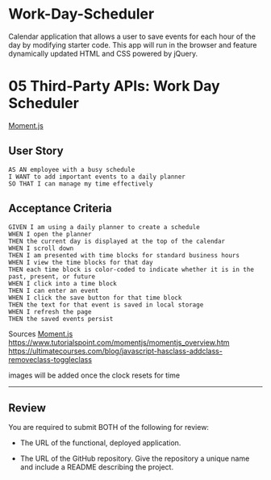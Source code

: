 # Work-Day-Scheduler
Calendar application that allows a user to save events for each hour of the day by modifying starter code. This app will run in the browser and feature dynamically updated HTML and CSS powered by jQuery.
# 05 Third-Party APIs: Work Day Scheduler
[Moment.js](https://momentjs.com/) 

## User Story

```
AS AN employee with a busy schedule
I WANT to add important events to a daily planner
SO THAT I can manage my time effectively
```

## Acceptance Criteria

```
GIVEN I am using a daily planner to create a schedule
WHEN I open the planner
THEN the current day is displayed at the top of the calendar
WHEN I scroll down
THEN I am presented with time blocks for standard business hours
WHEN I view the time blocks for that day
THEN each time block is color-coded to indicate whether it is in the past, present, or future
WHEN I click into a time block
THEN I can enter an event
WHEN I click the save button for that time block
THEN the text for that event is saved in local storage
WHEN I refresh the page
THEN the saved events persist
```
Sources 
[Moment.js](https://momentjs.com/) 
https://www.tutorialspoint.com/momentjs/momentjs_overview.htm
https://ultimatecourses.com/blog/javascript-hasclass-addclass-removeclass-toggleclass

images will be added once the clock resets for time


******************************************************




## Review

You are required to submit BOTH of the following for review:

* The URL of the functional, deployed application.

* The URL of the GitHub repository. Give the repository a unique name and include a README describing the project.

